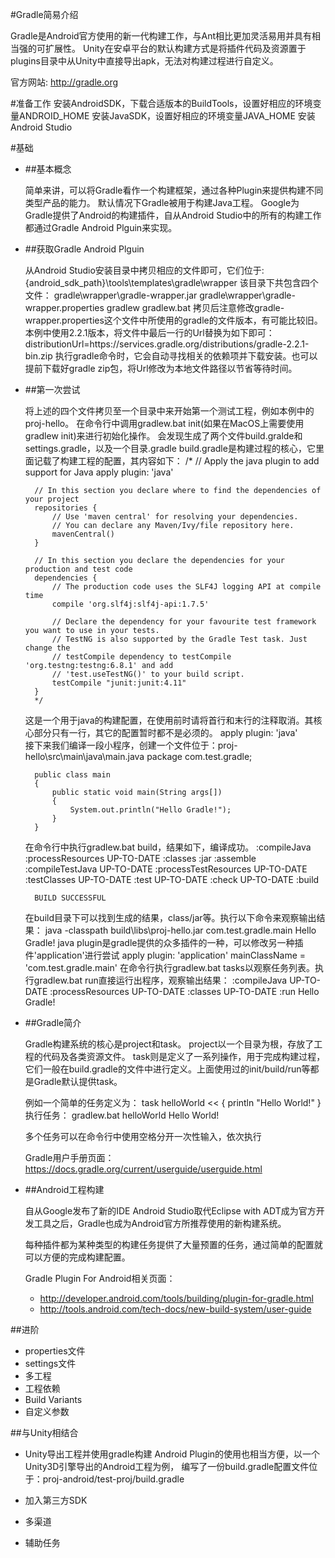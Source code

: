 #Gradle简易介绍

Gradle是Android官方使用的新一代构建工作，与Ant相比更加灵活易用并具有相当强的可扩展性。
Unity在安卓平台的默认构建方式是将插件代码及资源置于plugins目录中从Unity中直接导出apk，无法对构建过程进行自定义。

官方网站:	http://gradle.org

#准备工作
	安装AndroidSDK，下载合适版本的BuildTools，设置好相应的环境变量ANDROID_HOME
	安装JavaSDK，设置好相应的环境变量JAVA_HOME
	安装Android Studio

#基础
- ##基本概念
	
	简单来讲，可以将Gradle看作一个构建框架，通过各种Plugin来提供构建不同类型产品的能力。
	默认情况下Gradle被用于构建Java工程。
	Google为Gradle提供了Android的构建插件，自从Android Studio中的所有的构建工作都通过Gradle Android Plguin来实现。

- ##获取Gradle Android Plguin
	
	从Android Studio安装目录中拷贝相应的文件即可，它们位于:
		{android_sdk_path}\tools\templates\gradle\wrapper
	该目录下共包含四个文件：
		gradle\wrapper\gradle-wrapper.jar
		gradle\wrapper\gradle-wrapper.properties
		gradlew
		gradlew.bat
	拷贝后注意修改gradle-wrapper.properties这个文件中所使用的gradle的文件版本，有可能比较旧。
	本例中使用2.2.1版本，将文件中最后一行的Url替换为如下即可：
		distributionUrl=https\://services.gradle.org/distributions/gradle-2.2.1-bin.zip
	执行gradle命令时，它会自动寻找相关的依赖项并下载安装。也可以提前下载好gradle zip包，将Url修改为本地文件路径以节省等待时间。

- ##第一次尝试
	
	将上述的四个文件拷贝至一个目录中来开始第一个测试工程，例如本例中的proj-hello。
	在命令行中调用gradlew.bat init(如果在MacOS上需要使用gradlew init)来进行初始化操作。
	会发现生成了两个文件build.gralde和settings.gradle，以及一个目录.gradle
	build.gradle是构建过程的核心，它里面记载了构建工程的配置，其内容如下：
		/*
		// Apply the java plugin to add support for Java
		apply plugin: 'java'
		
		// In this section you declare where to find the dependencies of your project
		repositories {
			// Use 'maven central' for resolving your dependencies.
			// You can declare any Maven/Ivy/file repository here.
			mavenCentral()
		}
		
		// In this section you declare the dependencies for your production and test code
		dependencies {
			// The production code uses the SLF4J logging API at compile time
			compile 'org.slf4j:slf4j-api:1.7.5'
		
			// Declare the dependency for your favourite test framework you want to use in your tests.
			// TestNG is also supported by the Gradle Test task. Just change the
			// testCompile dependency to testCompile 'org.testng:testng:6.8.1' and add
			// 'test.useTestNG()' to your build script.
			testCompile "junit:junit:4.11"
		}
		*/
	这是一个用于java的构建配置，在使用前时请将首行和末行的注释取消。其核心部分只有一行，其它的配置暂时都不是必须的。
		apply plugin: 'java'		
	接下来我们编译一段小程序，创建一个文件位于：proj-hello\src\main\java\main.java
		package com.test.gradle;

		public class main
		{
			public static void main(String args[])
			{
				System.out.println("Hello Gradle!");
			}
		}
	在命令行中执行gradlew.bat build，结果如下，编译成功。
		:compileJava
		:processResources UP-TO-DATE
		:classes
		:jar
		:assemble
		:compileTestJava UP-TO-DATE
		:processTestResources UP-TO-DATE
		:testClasses UP-TO-DATE
		:test UP-TO-DATE
		:check UP-TO-DATE
		:build
		
		BUILD SUCCESSFUL
	在build目录下可以找到生成的结果，class/jar等。执行以下命令来观察输出结果：
		java -classpath build\libs\proj-hello.jar com.test.gradle.main
		Hello Gradle!
	java plugin是gradle提供的众多插件的一种，可以修改另一种插件'application'进行尝试
		apply plugin: 'application'
		mainClassName = 'com.test.gradle.main'
	在命令行执行gradlew.bat tasks以观察任务列表。执行gradlew.bat run直接运行出程序，观察输出结果：
		:compileJava UP-TO-DATE
		:processResources UP-TO-DATE
		:classes UP-TO-DATE
		:run
		Hello Gradle!

- ##Gradle简介
	
	Gradle构建系统的核心是project和task。
	project以一个目录为根，存放了工程的代码及各类资源文件。
	task则是定义了一系列操作，用于完成构建过程，它们一般在build.gradle的文件中进行定义。上面使用过的init/build/run等都是Gradle默认提供task。
	
	例如一个简单的任务定义为：
		task helloWorld << {
   			println "Hello World!"
		}
	执行任务：
		gradlew.bat helloWorld
		Hello World!

	多个任务可以在命令行中使用空格分开一次性输入，依次执行

	Gradle用户手册页面：
	https://docs.gradle.org/current/userguide/userguide.html

- ##Android工程构建

	自从Google发布了新的IDE Android Studio取代Eclipse with ADT成为官方开发工具之后，Gradle也成为Android官方所推荐使用的新构建系统。

	每种插件都为某种类型的构建任务提供了大量预置的任务，通过简单的配置就可以方便的完成构建配置。
	
	Gradle Plugin For Android相关页面：
	- http://developer.android.com/tools/building/plugin-for-gradle.html
	- http://tools.android.com/tech-docs/new-build-system/user-guide

##进阶
- properties文件
- settings文件
- 多工程
- 工程依赖
- Build Variants
- 自定义参数

##与Unity相结合
- Unity导出工程并使用gradle构建
	Android Plugin的使用也相当方便，以一个Unity3D引擎导出的Android工程为例，
	编写了一份build.gradle配置文件位于：proj-android/test-proj/build.gradle

- 加入第三方SDK
- 多渠道
- 辅助任务